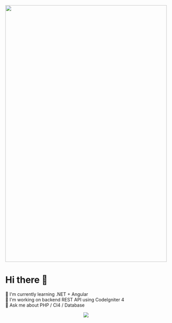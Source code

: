 <p align="center">
  <img src="https://github.com/nttk-aun/nttk-aun/blob/main/assets/dev-gif.gif?raw=true" style="width: 100%; max-width: 1000px; height: 800px; max-height: 800px;" />
</p>


# Hi there 👋

🌱 I'm currently learning .NET + Angular  
🔭 I'm working on backend REST API using CodeIgniter 4  
💬 Ask me about PHP / CI4 / Database  

<p align="center">
  <img src="https://github-readme-stats.vercel.app/api?username=nttk-aun&show_icons=true&theme=radical" />
</p>
